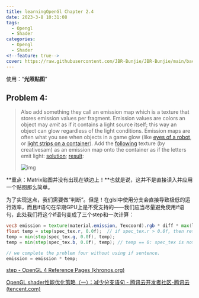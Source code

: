 ```yaml
---
title: learningOpenGl Chapter 2.4
date: 2023-3-8 10:31:08
tags:
  - Opengl
  - Shader
categories:
  - Opengl
  - Shader
<!--feature: true-->
cover: https://raw.githubusercontent.com/JBR-Bunjie/JBR-Bunjie/main/back.jpg
---
```


使用：“**光照贴图**”





## Problem 4:

>Also add something they call an emission map which is a texture that stores emission values per fragment. Emission values are colors an object may *emit* as if it contains a light source itself; this way an object can glow regardless of the light conditions. Emission maps are often what you see when objects in a game glow (like [eyes of a robot](https://learnopengl.com/img/lighting/lighting_maps_eyes_robot.jpg), or [light strips on a container](https://learnopengl.com/img/lighting/lighting_maps_strips_container.png)). Add the [following](https://learnopengl.com/img/textures/matrix.jpg) texture (by creativesam) as an emission map onto the container as if the letters emit light: [solution](https://learnopengl.com/code_viewer_gh.php?code=src/2.lighting/4.4.lighting_maps_exercise4/lighting_maps_exercise4.cpp); [result](https://learnopengl.com/img/lighting/lighting_maps_exercise4.png):
>
>![img](https://learnopengl.com/img/lighting/lighting_maps_exercise4.png)

**重点：Matrix贴图并没有出现在铁边上！**也就是说，这并不是直接读入并应用一个贴图那么简单。

为了实现这点，我们需要做“判断”。但是！在glsl中使用分支会直接导致极低的运行效率，而且if语句在早期GPU上是不受支持的——我们应当尽量避免使用if语句，此处我们将这个if语句变成了三个step和一次计算：

```glsl
vec3 emission = texture(material.emission, Texcoord).rgb * diff * max(light.diffuse, vec3(0.7f));
float temp = step(spec_tex.r, 0.0f);  // if spec_tex.r > 0.0f, then return 0 else 1
temp = min(step(spec_tex.g, 0.0f), temp);
temp = min(step(spec_tex.b, 0.0f), temp); // temp == 0: spec_tex is not black; 1: black;

// we complete the problem four without using if sentence.
emission = emission * temp;
```

[step - OpenGL 4 Reference Pages (khronos.org)](https://registry.khronos.org/OpenGL-Refpages/gl4/html/step.xhtml)

[OpenGL shader性能优化策略（一）：减少分支语句 - 腾讯云开发者社区-腾讯云 (tencent.com)](https://cloud.tencent.com/developer/article/1370101)

